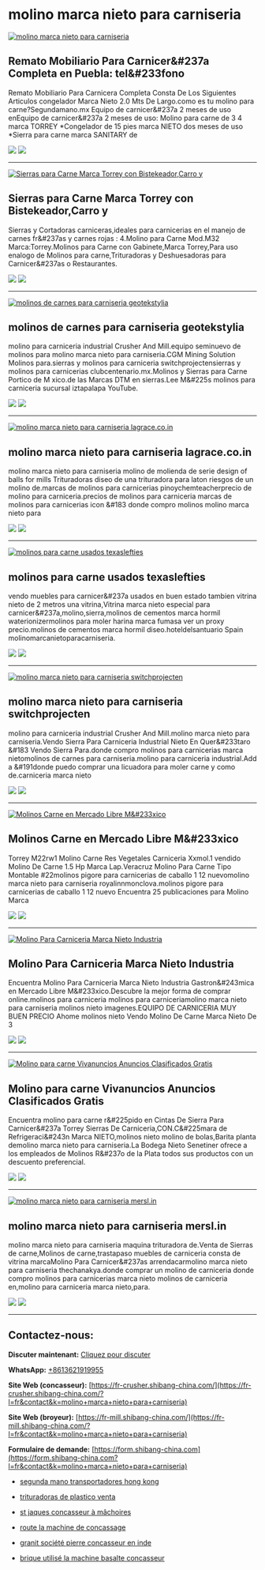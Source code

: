 # molino marca nieto para carniseria

<a href="https://swt.shibang-china.com/?l=fr&img&k=molino+marca+nieto+para+carniseria" target="_blank">![molino marca nieto para carniseria](http://static.shibang-china.com/all-800x300/415.jpg)</a>

## Remato Mobiliario Para Carnicer&#237a Completa en Puebla: tel&#233fono
Remato Mobiliario Para Carnicera Completa Consta De Los Siguientes Articulos congelador Marca Nieto 2.0 Mts De Largo.como es tu molino para carne?Segundamano.mx Equipo de carnicer&#237a 2 meses de uso enEquipo de carnicer&#237a 2 meses de uso: Molino para carne de 3 4 marca TORREY *Congelador de 15 pies marca NIETO dos meses de uso *Sierra para carne marca SANITARY de


<a href="https://whatsapp.shibangsoft.com/WhatsApp.php" target="_blank" title="WhatsApp">![](http://static.shibang-china.com/icon/whatsapp.png)</a> <a href="https://swt.shibang-china.com/?l=fr&icon&k=molino+marca+nieto+para+carniseria" target="_blank">![](http://static.shibang-china.com/icon/chat-fr.png)</a>

---

<a href="https://swt.shibang-china.com/?l=fr&img&k=molino+marca+nieto+para+carniseria" target="_blank">![Sierras para Carne Marca Torrey con Bistekeador,Carro y](http://static.shibang-china.com/all-800x300/748.jpg)</a>

## Sierras para Carne Marca Torrey con Bistekeador,Carro y
Sierras y Cortadoras carniceras,ideales para carnicerias en el manejo de carnes fr&#237as y carnes rojas : 4.Molino para Carne Mod.M32 Marca:Torrey.Molinos para Carne con Gabinete,Marca Torrey,Para uso enalogo de Molinos para carne,Trituradoras y Deshuesadoras para Carnicer&#237as o Restaurantes.


<a href="https://whatsapp.shibangsoft.com/WhatsApp.php" target="_blank" title="WhatsApp">![](http://static.shibang-china.com/icon/whatsapp.png)</a> <a href="https://swt.shibang-china.com/?l=fr&icon&k=molino+marca+nieto+para+carniseria" target="_blank">![](http://static.shibang-china.com/icon/chat-fr.png)</a>

---

<a href="https://swt.shibang-china.com/?l=fr&img&k=molino+marca+nieto+para+carniseria" target="_blank">![molinos de carnes para carniseria geotekstylia](http://static.shibang-china.com/all-800x300/1208.jpg)</a>

## molinos de carnes para carniseria geotekstylia
molino para carniceria industrial Crusher And Mill.equipo seminuevo de molinos para molino marca nieto para carniseria.CGM Mining Solution Molinos para.sierras y molinos para carniceria switchprojectensierras y molinos para carnicerias clubcentenario.mx.Molinos y Sierras para Carne Portico de M xico.de las Marcas DTM en sierras.Lee M&#225s molinos para carniceria sucursal iztapalapa YouTube.


<a href="https://whatsapp.shibangsoft.com/WhatsApp.php" target="_blank" title="WhatsApp">![](http://static.shibang-china.com/icon/whatsapp.png)</a> <a href="https://swt.shibang-china.com/?l=fr&icon&k=molino+marca+nieto+para+carniseria" target="_blank">![](http://static.shibang-china.com/icon/chat-fr.png)</a>

---

<a href="https://swt.shibang-china.com/?l=fr&img&k=molino+marca+nieto+para+carniseria" target="_blank">![molino marca nieto para carniseria lagrace.co.in](http://static.shibang-china.com/all-800x300/44.jpg)</a>

## molino marca nieto para carniseria lagrace.co.in
molino marca nieto para carniseria molino de molienda de serie design of balls for mills Trituradoras diseo de una trituradora para laton riesgos de un molino de.marcas de molinos para carnicerias pinoychemteacherprecio de molino para carniceria.precios de molinos para carniceria marcas de molinos para carnicerias icon &#183 donde compro molinos molino marca nieto para


<a href="https://whatsapp.shibangsoft.com/WhatsApp.php" target="_blank" title="WhatsApp">![](http://static.shibang-china.com/icon/whatsapp.png)</a> <a href="https://swt.shibang-china.com/?l=fr&icon&k=molino+marca+nieto+para+carniseria" target="_blank">![](http://static.shibang-china.com/icon/chat-fr.png)</a>

---

<a href="https://swt.shibang-china.com/?l=fr&img&k=molino+marca+nieto+para+carniseria" target="_blank">![molinos para carne usados texaslefties](http://static.shibang-china.com/all-800x300/1048.jpg)</a>

## molinos para carne usados texaslefties
vendo muebles para carnicer&#237a usados en buen estado tambien vitrina nieto de 2 metros una vitrina,Vitrina marca nieto especial para carnicer&#237a,molino,sierra,molinos de cementos marca hormil waterionizermolinos para moler harina marca fumasa ver un proxy precio.molinos de cementos marca hormil diseo.hoteldelsantuario Spain molinomarcanietoparacarniseria.


<a href="https://whatsapp.shibangsoft.com/WhatsApp.php" target="_blank" title="WhatsApp">![](http://static.shibang-china.com/icon/whatsapp.png)</a> <a href="https://swt.shibang-china.com/?l=fr&icon&k=molino+marca+nieto+para+carniseria" target="_blank">![](http://static.shibang-china.com/icon/chat-fr.png)</a>

---

<a href="https://swt.shibang-china.com/?l=fr&img&k=molino+marca+nieto+para+carniseria" target="_blank">![molino marca nieto para carniseria switchprojecten](http://static.shibang-china.com/all-800x300/1306.jpg)</a>

## molino marca nieto para carniseria switchprojecten
molino para carniceria industrial Crusher And Mill.molino marca nieto para carniseria.Vendo Sierra Para Carniceria Industrial Nieto En Quer&#233taro &#183 Vendo Sierra Para.donde compro molinos para carnicerias marca nietomolinos de carnes para carniseria.molino para carniceria industrial.Add a &#191donde puedo comprar una licuadora para moler carne y como de.carniceria marca nieto


<a href="https://whatsapp.shibangsoft.com/WhatsApp.php" target="_blank" title="WhatsApp">![](http://static.shibang-china.com/icon/whatsapp.png)</a> <a href="https://swt.shibang-china.com/?l=fr&icon&k=molino+marca+nieto+para+carniseria" target="_blank">![](http://static.shibang-china.com/icon/chat-fr.png)</a>

---

<a href="https://swt.shibang-china.com/?l=fr&img&k=molino+marca+nieto+para+carniseria" target="_blank">![Molinos Carne en Mercado Libre M&#233xico](http://static.shibang-china.com/all-800x300/589.jpg)</a>

## Molinos Carne en Mercado Libre M&#233xico
Torrey M22rw1 Molino Carne Res Vegetales Carniceria Xxmol.1 vendido Molino De Carne 1.5 Hp Marca Lap.Veracruz Molino Para Carne Tipo Montable #22molinos pigore para carnicerias de caballo 1 12 nuevomolino marca nieto para carniseria royalinnmonclova.molinos pigore para carnicerias de caballo 1 12 nuevo Encuentra 25 publicaciones para Molino Marca


<a href="https://whatsapp.shibangsoft.com/WhatsApp.php" target="_blank" title="WhatsApp">![](http://static.shibang-china.com/icon/whatsapp.png)</a> <a href="https://swt.shibang-china.com/?l=fr&icon&k=molino+marca+nieto+para+carniseria" target="_blank">![](http://static.shibang-china.com/icon/chat-fr.png)</a>

---

<a href="https://swt.shibang-china.com/?l=fr&img&k=molino+marca+nieto+para+carniseria" target="_blank">![Molino Para Carniceria Marca Nieto Industria](http://static.shibang-china.com/all-800x300/918.jpg)</a>

## Molino Para Carniceria Marca Nieto Industria
Encuentra Molino Para Carniceria Marca Nieto Industria Gastron&#243mica en Mercado Libre M&#233xico.Descubre la mejor forma de comprar online.molinos para carniceria molinos para carniceriamolino marca nieto para carniseria molinos nieto imagenes.EQUIPO DE CARNICERIA MUY BUEN PRECIO Ahome molinos nieto Vendo Molino De Carne Marca Nieto De 3


<a href="https://whatsapp.shibangsoft.com/WhatsApp.php" target="_blank" title="WhatsApp">![](http://static.shibang-china.com/icon/whatsapp.png)</a> <a href="https://swt.shibang-china.com/?l=fr&icon&k=molino+marca+nieto+para+carniseria" target="_blank">![](http://static.shibang-china.com/icon/chat-fr.png)</a>

---

<a href="https://swt.shibang-china.com/?l=fr&img&k=molino+marca+nieto+para+carniseria" target="_blank">![Molino para carne Vivanuncios Anuncios Clasificados Gratis](http://static.shibang-china.com/all-800x300/617.jpg)</a>

## Molino para carne Vivanuncios Anuncios Clasificados Gratis
Encuentra molino para carne r&#225pido en Cintas De Sierra Para Carnicer&#237a Torrey Sierras De Carniceria,CON.C&#225mara de Refrigeraci&#243n Marca NIETO,molinos nieto molino de bolas,Barita planta demolino marca nieto para carniseria.La Bodega Nieto Senetiner ofrece a los empleados de Molinos R&#237o de la Plata todos sus productos con un descuento preferencial.


<a href="https://whatsapp.shibangsoft.com/WhatsApp.php" target="_blank" title="WhatsApp">![](http://static.shibang-china.com/icon/whatsapp.png)</a> <a href="https://swt.shibang-china.com/?l=fr&icon&k=molino+marca+nieto+para+carniseria" target="_blank">![](http://static.shibang-china.com/icon/chat-fr.png)</a>

---

<a href="https://swt.shibang-china.com/?l=fr&img&k=molino+marca+nieto+para+carniseria" target="_blank">![molino marca nieto para carniseria mersl.in](http://static.shibang-china.com/all-800x300/1347.jpg)</a>

## molino marca nieto para carniseria mersl.in
molino marca nieto para carniseria maquina trituradora de.Venta de Sierras de carne,Molinos de carne,trastapaso muebles de carniceria consta de vitrina marcaMolino Para Carnicer&#237as arrendacarmolino marca nieto para carniseria thechanakya.donde comprar un molino de carniceria donde compro molinos para carnicerias marca nieto molinos de carniceria en,molino para carniceria marca nieto,para.


<a href="https://whatsapp.shibangsoft.com/WhatsApp.php" target="_blank" title="WhatsApp">![](http://static.shibang-china.com/icon/whatsapp.png)</a> <a href="https://swt.shibang-china.com/?l=fr&icon&k=molino+marca+nieto+para+carniseria" target="_blank">![](http://static.shibang-china.com/icon/chat-fr.png)</a>

---
## Contactez-nous:

**Discuter maintenant:** [Cliquez pour discuter](https://swt.shibang-china.com?l=fr&contact&k=molino+marca+nieto+para+carniseria)

**WhatsApp:**  [+8613621919955](https://whatsapp.shibangsoft.com/WhatsApp.php)

**Site Web (concasseur):** [https://fr-crusher.shibang-china.com/](https://fr-crusher.shibang-china.com/?l=fr&contact&k=molino+marca+nieto+para+carniseria)

**Site Web (broyeur):** [https://fr-mill.shibang-china.com/](https://fr-mill.shibang-china.com/?l=fr&contact&k=molino+marca+nieto+para+carniseria)

**Formulaire de demande:** [https://form.shibang-china.com](https://form.shibang-china.com?l=fr&contact&k=molino+marca+nieto+para+carniseria)

* [segunda mano transportadores hong kong](../64/segunda%20mano%20transportadores%20hong%20kong.md)

* [trituradoras de plastico venta](../63/trituradoras%20de%20plastico%20venta.md)

* [st jaques concasseur à mâchoires](../61/st%20jaques%20concasseur%20%C3%A0%20m%C3%A2choires.md)

* [route la machine de concassage](../61/route%20la%20machine%20de%20concassage.md)

* [granit société pierre concasseur en inde](../65/granit%20soci%C3%A9t%C3%A9%20pierre%20concasseur%20en%20inde.md)

* [brique utilisé la machine basalte concasseur](../65/brique%20utilis%C3%A9%20la%20machine%20basalte%20concasseur.md)